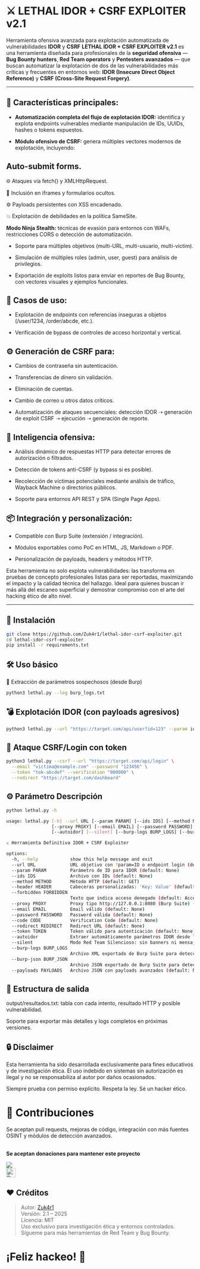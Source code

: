 # ⚔️ LETHAL IDOR + CSRF EXPLOITER v2.1

Herramienta ofensiva avanzada para explotación automatizada de vulnerabilidades **IDOR** y **CSRF** **LETHAL IDOR + CSRF EXPLOITER v2.1** es una herramienta diseñada para profesionales de la **seguridad ofensiva** — **Bug Bounty hunters**, **Red Team operators** y **Pentesters avanzados** — que buscan automatizar la explotación de dos de las vulnerabilidades más críticas y frecuentes en entornos web: **IDOR (Insecure Direct Object Reference)** y **CSRF (Cross-Site Request Forgery)**.

---

## 🚀 Características principales:

- **Automatización completa del flujo de explotación IDOR:** identifica y explota endpoints vulnerables mediante manipulación de IDs, UUIDs, hashes o tokens expuestos.

- **Módulo ofensivo de CSRF:** genera múltiples vectores modernos de explotación, incluyendo:

## Auto-submit forms.

🌐 Ataques vía fetch() y XMLHttpRequest.

📜 Inclusión en iframes y formularios ocultos.

⚙️ Payloads persistentes con XSS encadenado.

💥 Explotación de debilidades en la política SameSite.

**Modo Ninja Stealth:** técnicas de evasión para entornos con WAFs, restricciones CORS o detección de automatización.

- Soporte para múltiples objetivos (multi-URL, multi-usuario, multi-victim).

- Simulación de múltiples roles (admin, user, guest) para análisis de privilegios.

- Exportación de exploits listos para enviar en reportes de Bug Bounty, con vectores visuales y ejemplos funcionales.

## 🎯 Casos de uso:

- Explotación de endpoints con referencias inseguras a objetos (/user/1234, /order/abcde, etc.).

- Verificación de bypass de controles de acceso horizontal y vertical.

## ⚙️ Generación de CSRF para:

- Cambios de contraseña sin autenticación.

- Transferencias de dinero sin validación.

- Eliminación de cuentas.

- Cambio de correo u otros datos críticos.

- Automatización de ataques secuenciales: detección IDOR ➝ generación de exploit CSRF ➝ ejecución ➝ generación de reporte.

## 🧠 Inteligencia ofensiva:

- Análisis dinámico de respuestas HTTP para detectar errores de autorización o filtrados.

- Detección de tokens anti-CSRF (y bypass si es posible).

- Recolección de víctimas potenciales mediante análisis de tráfico, Wayback Machine o directorios públicos.

- Soporte para entornos API REST y SPA (Single Page Apps).

## 📦 Integración y personalización:

- Compatible con Burp Suite (extensión / integración).

- Módulos exportables como PoC en HTML, JS, Markdown o PDF.

- Personalización de payloads, headers y métodos HTTP.

Esta herramienta no solo explota vulnerabilidades: las transforma en pruebas de concepto profesionales listas para ser reportadas, maximizando el impacto y la calidad técnica del hallazgo. Ideal para quienes buscan ir más allá del escaneo superficial y demostrar compromiso con el arte del hacking ético de alto nivel.

---

## 🚀 Instalación

```bash
git clone https://github.com/Zuk4r1/lethal-idor-csrf-exploiter.git
cd lethal-idor-csrf-exploiter
pip install -r requirements.txt
```

## 🛠️ Uso básico
🧬 Extracción de parámetros sospechosos (desde Burp)

```bash
python3 lethal.py --log burp_logs.txt
```

## 💣 Explotación IDOR (con payloads agresivos)

```bash
python3 lethal.py --url "https://target.com/api/user?id=123" --param id --ids ids.txt --method GET --signature "acceso denegado"
```

## 🔐 Ataque CSRF/Login con token

```bash
python3 lethal.py --csrf --url "https://target.com/api/login" \
  --email "victima@example.com" --password "123456" \
  --token "tok-abcdef" --verification "000000" \
  --redirect "https://target.com/dashboard"
```

## ⚙️ Parámetro	Descripción

```bash
python lethal.py -h

usage: lethal.py [-h] --url URL [--param PARAM] [--ids IDS] [--method METHOD] [--header HEADER] [--forbidden FORBIDDEN]
                 [--proxy PROXY] [--email EMAIL] [--password PASSWORD] [--code CODE] [--redirect REDIRECT] [--token TOKEN]
                 [--autoidor] [--silent] [--burp-logs BURP_LOGS] [--burp-json BURP_JSON] [--payloads PAYLOADS]

⚔ Herramienta Definitiva IDOR + CSRF Exploiter

options:
  -h, --help            show this help message and exit
  --url URL             URL objetivo con ?param=ID o endpoint login (default: None)
  --param PARAM         Parámetro de ID para IDOR (default: None)
  --ids IDS             Archivo con IDs (default: None)
  --method METHOD       Método HTTP (default: GET)
  --header HEADER       Cabeceras personalizadas: 'Key: Value' (default: None)
  --forbidden FORBIDDEN
                        Texto que indica acceso denegado (default: Access Denied)
  --proxy PROXY         Proxy tipo http://127.0.0.1:8080 (Burp Suite) (default: None)
  --email EMAIL         Email válido (default: None)
  --password PASSWORD   Password válida (default: None)
  --code CODE           Verification Code (default: None)
  --redirect REDIRECT   Redirect URL (default: None)
  --token TOKEN         Token válido para autenticación (default: None)
  --autoidor            Extraer automáticamente parámetros IDOR desde logs de Burp (default: False)
  --silent              Modo Red Team Silencioso: sin banners ni mensajes, solo resultados en .txt (default: False)
  --burp-logs BURP_LOGS
                        Archivo XML exportado de Burp Suite para detección automática de endpoints vulnerables (default: None)
  --burp-json BURP_JSON
                        Archivo JSON exportado de Burp Suite para detección automática de endpoints vulnerables (default: None)
  --payloads PAYLOADS   Archivo JSON con payloads avanzados (default: None)
```

## 📂 Estructura de salida

output/resultados.txt: tabla con cada intento, resultado HTTP y posible vulnerabilidad.

Soporte para exportar más detalles y logs completos en próximas versiones.

## 🔒 Disclaimer

Esta herramienta ha sido desarrollada exclusivamente para fines educativos y de investigación ética. El uso indebido en sistemas sin autorización es ilegal y no se 
responsabiliza al autor por daños ocasionados.

Siempre prueba con permiso explícito. Respeta la ley. Sé un hacker ético.

# 🤝 Contribuciones

Se aceptan pull requests, mejoras de código, integración con más fuentes OSINT y módulos de detección avanzados.
  <br />
	<br/>
      	<p width="20px"><b>Se aceptan donaciones para mantener este proyecto</p></b>
	      <a href="https://buymeacoffee.com/investigacq"><img src="https://img.buymeacoffee.com/button-api/?text=Buy me a coffee&emoji=&slug=investigacqc&button_colour=FF5F5F&font_colour=ffffff&font_family=Cookie&outline_colour=000000&coffee_colour=FFDD00" /></a><br />
      	<a href="https://www.paypal.com/paypalme/babiloniaetica"><img title="Donations For Projects" height="25" src="https://ionicabizau.github.io/badges/paypal.svg" /></a>
</div>

## ❤️ Créditos

> Autor: [Zuk4r1](https://github.com/Zuk4r1)  
> Versión: 2.1 – 2025  
> Licencia: MIT  
> Uso exclusivo para investigación ética y entornos controlados.
> Sígueme para más herramientas de Red Team y Bug Bounty.

# ¡Feliz hackeo! 🎯
